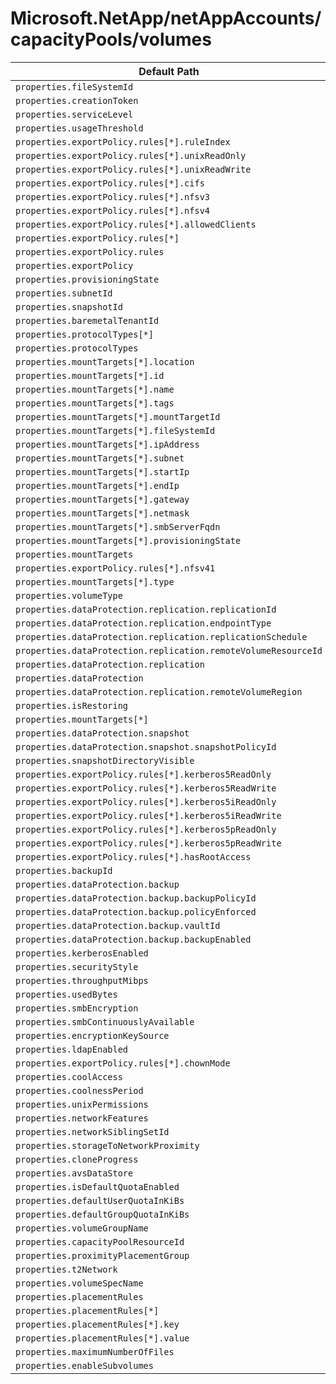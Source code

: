 # Microsoft.NetApp/netAppAccounts/capacityPools/volumes

| Default Path | Alias |
|---|---|
| `properties.fileSystemId` | `Microsoft.NetApp/netAppAccounts/capacityPools/volumes/fileSystemId` |
| `properties.creationToken` | `Microsoft.NetApp/netAppAccounts/capacityPools/volumes/creationToken` |
| `properties.serviceLevel` | `Microsoft.NetApp/netAppAccounts/capacityPools/volumes/serviceLevel` |
| `properties.usageThreshold` | `Microsoft.NetApp/netAppAccounts/capacityPools/volumes/usageThreshold` |
| `properties.exportPolicy.rules[*].ruleIndex` | `Microsoft.NetApp/netAppAccounts/capacityPools/volumes/exportPolicy.rules[*].ruleIndex` |
| `properties.exportPolicy.rules[*].unixReadOnly` | `Microsoft.NetApp/netAppAccounts/capacityPools/volumes/exportPolicy.rules[*].unixReadOnly` |
| `properties.exportPolicy.rules[*].unixReadWrite` | `Microsoft.NetApp/netAppAccounts/capacityPools/volumes/exportPolicy.rules[*].unixReadWrite` |
| `properties.exportPolicy.rules[*].cifs` | `Microsoft.NetApp/netAppAccounts/capacityPools/volumes/exportPolicy.rules[*].cifs` |
| `properties.exportPolicy.rules[*].nfsv3` | `Microsoft.NetApp/netAppAccounts/capacityPools/volumes/exportPolicy.rules[*].nfsv3` |
| `properties.exportPolicy.rules[*].nfsv4` | `Microsoft.NetApp/netAppAccounts/capacityPools/volumes/exportPolicy.rules[*].nfsv4` |
| `properties.exportPolicy.rules[*].allowedClients` | `Microsoft.NetApp/netAppAccounts/capacityPools/volumes/exportPolicy.rules[*].allowedClients` |
| `properties.exportPolicy.rules[*]` | `Microsoft.NetApp/netAppAccounts/capacityPools/volumes/exportPolicy.rules[*]` |
| `properties.exportPolicy.rules` | `Microsoft.NetApp/netAppAccounts/capacityPools/volumes/exportPolicy.rules` |
| `properties.exportPolicy` | `Microsoft.NetApp/netAppAccounts/capacityPools/volumes/exportPolicy` |
| `properties.provisioningState` | `Microsoft.NetApp/netAppAccounts/capacityPools/volumes/provisioningState` |
| `properties.subnetId` | `Microsoft.NetApp/netAppAccounts/capacityPools/volumes/subnetId` |
| `properties.snapshotId` | `Microsoft.NetApp/netAppAccounts/capacityPools/volumes/snapshotId` |
| `properties.baremetalTenantId` | `Microsoft.NetApp/netAppAccounts/capacityPools/volumes/baremetalTenantId` |
| `properties.protocolTypes[*]` | `Microsoft.NetApp/netAppAccounts/capacityPools/volumes/protocolTypes[*]` |
| `properties.protocolTypes` | `Microsoft.NetApp/netAppAccounts/capacityPools/volumes/protocolTypes` |
| `properties.mountTargets[*].location` | `Microsoft.NetApp/netAppAccounts/capacityPools/volumes/mountTargets[*].location` |
| `properties.mountTargets[*].id` | `Microsoft.NetApp/netAppAccounts/capacityPools/volumes/mountTargets[*].id` |
| `properties.mountTargets[*].name` | `Microsoft.NetApp/netAppAccounts/capacityPools/volumes/mountTargets[*].name` |
| `properties.mountTargets[*].tags` | `Microsoft.NetApp/netAppAccounts/capacityPools/volumes/mountTargets[*].tags` |
| `properties.mountTargets[*].mountTargetId` | `Microsoft.NetApp/netAppAccounts/capacityPools/volumes/mountTargets[*].mountTargetId` |
| `properties.mountTargets[*].fileSystemId` | `Microsoft.NetApp/netAppAccounts/capacityPools/volumes/mountTargets[*].fileSystemId` |
| `properties.mountTargets[*].ipAddress` | `Microsoft.NetApp/netAppAccounts/capacityPools/volumes/mountTargets[*].ipAddress` |
| `properties.mountTargets[*].subnet` | `Microsoft.NetApp/netAppAccounts/capacityPools/volumes/mountTargets[*].subnet` |
| `properties.mountTargets[*].startIp` | `Microsoft.NetApp/netAppAccounts/capacityPools/volumes/mountTargets[*].startIp` |
| `properties.mountTargets[*].endIp` | `Microsoft.NetApp/netAppAccounts/capacityPools/volumes/mountTargets[*].endIp` |
| `properties.mountTargets[*].gateway` | `Microsoft.NetApp/netAppAccounts/capacityPools/volumes/mountTargets[*].gateway` |
| `properties.mountTargets[*].netmask` | `Microsoft.NetApp/netAppAccounts/capacityPools/volumes/mountTargets[*].netmask` |
| `properties.mountTargets[*].smbServerFqdn` | `Microsoft.NetApp/netAppAccounts/capacityPools/volumes/mountTargets[*].smbServerFqdn` |
| `properties.mountTargets[*].provisioningState` | `Microsoft.NetApp/netAppAccounts/capacityPools/volumes/mountTargets[*].provisioningState` |
| `properties.mountTargets` | `Microsoft.NetApp/netAppAccounts/capacityPools/volumes/mountTargets` |
| `properties.exportPolicy.rules[*].nfsv41` | `Microsoft.NetApp/netAppAccounts/capacityPools/volumes/exportPolicy.rules[*].nfsv41` |
| `properties.mountTargets[*].type` | `Microsoft.NetApp/netAppAccounts/capacityPools/volumes/mountTargets[*].type` |
| `properties.volumeType` | `Microsoft.NetApp/netAppAccounts/capacityPools/volumes/volumeType` |
| `properties.dataProtection.replication.replicationId` | `Microsoft.NetApp/netAppAccounts/capacityPools/volumes/dataProtection.replication.replicationId` |
| `properties.dataProtection.replication.endpointType` | `Microsoft.NetApp/netAppAccounts/capacityPools/volumes/dataProtection.replication.endpointType` |
| `properties.dataProtection.replication.replicationSchedule` | `Microsoft.NetApp/netAppAccounts/capacityPools/volumes/dataProtection.replication.replicationSchedule` |
| `properties.dataProtection.replication.remoteVolumeResourceId` | `Microsoft.NetApp/netAppAccounts/capacityPools/volumes/dataProtection.replication.remoteVolumeResourceId` |
| `properties.dataProtection.replication` | `Microsoft.NetApp/netAppAccounts/capacityPools/volumes/dataProtection.replication` |
| `properties.dataProtection` | `Microsoft.NetApp/netAppAccounts/capacityPools/volumes/dataProtection` |
| `properties.dataProtection.replication.remoteVolumeRegion` | `Microsoft.NetApp/netAppAccounts/capacityPools/volumes/dataProtection.replication.remoteVolumeRegion` |
| `properties.isRestoring` | `Microsoft.NetApp/netAppAccounts/capacityPools/volumes/isRestoring` |
| `properties.mountTargets[*]` | `Microsoft.NetApp/netAppAccounts/capacityPools/volumes/mountTargets[*]` |
| `properties.dataProtection.snapshot` | `Microsoft.NetApp/netAppAccounts/capacityPools/volumes/dataProtection.snapshot` |
| `properties.dataProtection.snapshot.snapshotPolicyId` | `Microsoft.NetApp/netAppAccounts/capacityPools/volumes/dataProtection.snapshot.snapshotPolicyId` |
| `properties.snapshotDirectoryVisible` | `Microsoft.NetApp/netAppAccounts/capacityPools/volumes/snapshotDirectoryVisible` |
| `properties.exportPolicy.rules[*].kerberos5ReadOnly` | `Microsoft.NetApp/netAppAccounts/capacityPools/volumes/exportPolicy.rules[*].kerberos5ReadOnly` |
| `properties.exportPolicy.rules[*].kerberos5ReadWrite` | `Microsoft.NetApp/netAppAccounts/capacityPools/volumes/exportPolicy.rules[*].kerberos5ReadWrite` |
| `properties.exportPolicy.rules[*].kerberos5iReadOnly` | `Microsoft.NetApp/netAppAccounts/capacityPools/volumes/exportPolicy.rules[*].kerberos5iReadOnly` |
| `properties.exportPolicy.rules[*].kerberos5iReadWrite` | `Microsoft.NetApp/netAppAccounts/capacityPools/volumes/exportPolicy.rules[*].kerberos5iReadWrite` |
| `properties.exportPolicy.rules[*].kerberos5pReadOnly` | `Microsoft.NetApp/netAppAccounts/capacityPools/volumes/exportPolicy.rules[*].kerberos5pReadOnly` |
| `properties.exportPolicy.rules[*].kerberos5pReadWrite` | `Microsoft.NetApp/netAppAccounts/capacityPools/volumes/exportPolicy.rules[*].kerberos5pReadWrite` |
| `properties.exportPolicy.rules[*].hasRootAccess` | `Microsoft.NetApp/netAppAccounts/capacityPools/volumes/exportPolicy.rules[*].hasRootAccess` |
| `properties.backupId` | `Microsoft.NetApp/netAppAccounts/capacityPools/volumes/backupId` |
| `properties.dataProtection.backup` | `Microsoft.NetApp/netAppAccounts/capacityPools/volumes/dataProtection.backup` |
| `properties.dataProtection.backup.backupPolicyId` | `Microsoft.NetApp/netAppAccounts/capacityPools/volumes/dataProtection.backup.backupPolicyId` |
| `properties.dataProtection.backup.policyEnforced` | `Microsoft.NetApp/netAppAccounts/capacityPools/volumes/dataProtection.backup.policyEnforced` |
| `properties.dataProtection.backup.vaultId` | `Microsoft.NetApp/netAppAccounts/capacityPools/volumes/dataProtection.backup.vaultId` |
| `properties.dataProtection.backup.backupEnabled` | `Microsoft.NetApp/netAppAccounts/capacityPools/volumes/dataProtection.backup.backupEnabled` |
| `properties.kerberosEnabled` | `Microsoft.NetApp/netAppAccounts/capacityPools/volumes/kerberosEnabled` |
| `properties.securityStyle` | `Microsoft.NetApp/netAppAccounts/capacityPools/volumes/securityStyle` |
| `properties.throughputMibps` | `Microsoft.NetApp/netAppAccounts/capacityPools/volumes/throughputMibps` |
| `properties.usedBytes` | `Microsoft.NetApp/netAppAccounts/capacityPools/volumes/usedBytes` |
| `properties.smbEncryption` | `Microsoft.NetApp/netAppAccounts/capacityPools/volumes/smbEncryption` |
| `properties.smbContinuouslyAvailable` | `Microsoft.NetApp/netAppAccounts/capacityPools/volumes/smbContinuouslyAvailable` |
| `properties.encryptionKeySource` | `Microsoft.NetApp/netAppAccounts/capacityPools/volumes/encryptionKeySource` |
| `properties.ldapEnabled` | `Microsoft.NetApp/netAppAccounts/capacityPools/volumes/ldapEnabled` |
| `properties.exportPolicy.rules[*].chownMode` | `Microsoft.NetApp/netAppAccounts/capacityPools/volumes/exportPolicy.rules[*].chownMode` |
| `properties.coolAccess` | `Microsoft.NetApp/netAppAccounts/capacityPools/volumes/coolAccess` |
| `properties.coolnessPeriod` | `Microsoft.NetApp/netAppAccounts/capacityPools/volumes/coolnessPeriod` |
| `properties.unixPermissions` | `Microsoft.NetApp/netAppAccounts/capacityPools/volumes/unixPermissions` |
| `properties.networkFeatures` | `Microsoft.NetApp/netAppAccounts/capacityPools/volumes/networkFeatures` |
| `properties.networkSiblingSetId` | `Microsoft.NetApp/netAppAccounts/capacityPools/volumes/networkSiblingSetId` |
| `properties.storageToNetworkProximity` | `Microsoft.NetApp/netAppAccounts/capacityPools/volumes/storageToNetworkProximity` |
| `properties.cloneProgress` | `Microsoft.NetApp/netAppAccounts/capacityPools/volumes/cloneProgress` |
| `properties.avsDataStore` | `Microsoft.NetApp/netAppAccounts/capacityPools/volumes/avsDataStore` |
| `properties.isDefaultQuotaEnabled` | `Microsoft.NetApp/netAppAccounts/capacityPools/volumes/isDefaultQuotaEnabled` |
| `properties.defaultUserQuotaInKiBs` | `Microsoft.NetApp/netAppAccounts/capacityPools/volumes/defaultUserQuotaInKiBs` |
| `properties.defaultGroupQuotaInKiBs` | `Microsoft.NetApp/netAppAccounts/capacityPools/volumes/defaultGroupQuotaInKiBs` |
| `properties.volumeGroupName` | `Microsoft.NetApp/netAppAccounts/capacityPools/volumes/volumeGroupName` |
| `properties.capacityPoolResourceId` | `Microsoft.NetApp/netAppAccounts/capacityPools/volumes/capacityPoolResourceId` |
| `properties.proximityPlacementGroup` | `Microsoft.NetApp/netAppAccounts/capacityPools/volumes/proximityPlacementGroup` |
| `properties.t2Network` | `Microsoft.NetApp/netAppAccounts/capacityPools/volumes/t2Network` |
| `properties.volumeSpecName` | `Microsoft.NetApp/netAppAccounts/capacityPools/volumes/volumeSpecName` |
| `properties.placementRules` | `Microsoft.NetApp/netAppAccounts/capacityPools/volumes/placementRules` |
| `properties.placementRules[*]` | `Microsoft.NetApp/netAppAccounts/capacityPools/volumes/placementRules[*]` |
| `properties.placementRules[*].key` | `Microsoft.NetApp/netAppAccounts/capacityPools/volumes/placementRules[*].key` |
| `properties.placementRules[*].value` | `Microsoft.NetApp/netAppAccounts/capacityPools/volumes/placementRules[*].value` |
| `properties.maximumNumberOfFiles` | `Microsoft.NetApp/netAppAccounts/capacityPools/volumes/maximumNumberOfFiles` |
| `properties.enableSubvolumes` | `Microsoft.NetApp/netAppAccounts/capacityPools/volumes/enableSubvolumes` |


